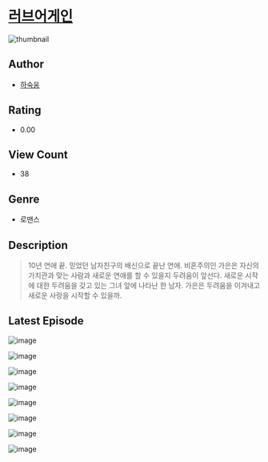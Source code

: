 # [러브어게인](https://comic.naver.com/challenge/list?titleId=810866)
![thumbnail](https://image-comic.pstatic.net/user_contents_data/challenge_comic/2023/05/24/360936/upload_4063479657786454323_480x623.jpeg)

## Author
- [하숙웅](https://comic.naver.com/artistTitle?id=360936)

## Rating
- 0.00

## View Count
- 38

## Genre
- 로맨스

## Description
> 10년 연애 끝. 믿었던 남자친구의 배신으로 끝난 연애. 비혼주의인 가은은 자신의 가치관과 맞는 사람과 새로운 연애를 할 수 있을지 두려움이 앞선다. 새로운 시작에 대한 두려움을 갖고 있는 그녀 앞에 나타난 한 남자. 가은은 두려움을 이겨내고 새로운 사랑을 시작할 수 있을까.


## Latest Episode
![image](https://image-comic.pstatic.net/user_contents_data/challenge_comic/2023/05/25/360936/upload_3474300845858055014.jpeg)

![image](https://image-comic.pstatic.net/user_contents_data/challenge_comic/2023/05/25/360936/upload_7233680635677651812.jpeg)

![image](https://image-comic.pstatic.net/user_contents_data/challenge_comic/2023/05/25/360936/upload_3689686576104104502.jpeg)

![image](https://image-comic.pstatic.net/user_contents_data/challenge_comic/2023/05/25/360936/upload_7305463347530839090.jpeg)

![image](https://image-comic.pstatic.net/user_contents_data/challenge_comic/2023/05/25/360936/upload_4123101745296847923.jpeg)

![image](https://image-comic.pstatic.net/user_contents_data/challenge_comic/2023/05/25/360936/upload_3703473149651793761.jpeg)

![image](https://image-comic.pstatic.net/user_contents_data/challenge_comic/2023/05/25/360936/upload_7220224807360737337.jpeg)

![image](https://image-comic.pstatic.net/user_contents_data/challenge_comic/2023/05/25/360936/upload_3847258471472313653.jpeg)
